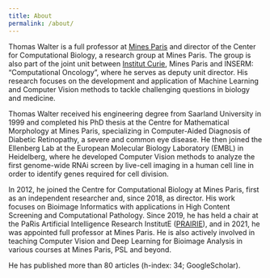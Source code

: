 ```yaml
---
title: About
permalink: /about/
---
```


Thomas Walter is a full professor at [Mines Paris](https://www.minesparis.psl.eu) and director of the Center for Computational Biology, a research group at Mines Paris. The group is also part of the joint unit between [Institut Curie](https://institut-curie.org), Mines Paris and INSERM: “Computational Oncology”, where he serves as deputy unit director. His research focuses on the development and application of Machine Learning and Computer Vision methods to tackle challenging questions in biology and medicine.

Thomas Walter received his engineering degree from Saarland University in 1999 and completed his PhD thesis at the Centre for Mathematical Morphology at Mines Paris, specializing in Computer-Aided Diagnosis of Diabetic Retinopathy, a severe and common eye disease. He then joined the Ellenberg Lab at the European Molecular Biology Laboratory (EMBL) in Heidelberg, where he developed Computer Vision methods to analyze the first genome-wide RNAi screen by live-cell imaging in a human cell line in order to identify genes required for cell division.


In 2012, he joined the Centre for Computational Biology at Mines Paris, first as an independent researcher and, since 2018, as director. His work focuses on Bioimage Informatics with applications in High Content Screening and Computational Pathology. Since 2019, he has held a chair at the PaRis Artificial Intelligence Research InstitutE ([PRAIRIE](https://prairie-institute.fr)), and in 2021, he was appointed full professor at Mines Paris. He is also actively involved in teaching Computer Vision and Deep Learning for Bioimage Analysis in various courses at Mines Paris, PSL and beyond. 

He has published more than 80 articles (h-index: 34; GoogleScholar). 
